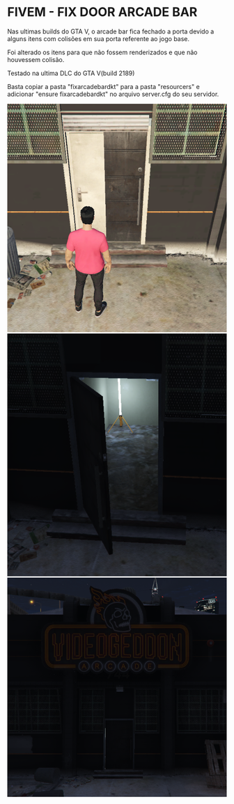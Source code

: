 # FIVEM - FIX DOOR ARCADE BAR

Nas ultimas builds do GTA V, o arcade bar fica fechado a porta devido a alguns itens com colisões em sua porta referente ao jogo base.

Foi alterado os itens para que não fossem renderizados e que não houvessem colisão.

Testado na ultima DLC do GTA V(build 2189)

Basta copiar a pasta "fixarcadebardkt" para a pasta "resourcers" e adicionar "ensure fixarcadebardkt" no arquivo server.cfg do seu servidor.

![alt text](https://github.com/dkt0001/fix-arcade-bar/blob/main/portabar.png?raw=true)
![alt text](https://github.com/dkt0001/fix-arcade-bar/blob/main/portabar3.png?raw=true)
![alt text](https://github.com/dkt0001/fix-arcade-bar/blob/main/portabar2.png?raw=true)
